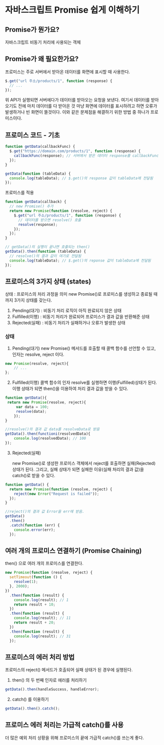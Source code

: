 # 자바스크립트 Promise 쉽게 이해하기

## Promise가 뭔가요?

자바스크립트 비동기 처리에 사용되는 객체

## Promise가 왜 필요한가요?

프로미스는 주로 서버에서 받아온 데이터를 화면에 표시할 때 사용한다.

```javascript
$.get("url 주소/products/1", function (response) {
  // ...
});
```

위 API가 실행되면 서버에다가 데이터를 받아오는 요청을 보낸다.
여기서 데이터를 받아오기도 전에 마치 데이터를 다 받아온 것 마냥 화면에 데이터를 표시하려고 하면 오류가 발생하거나 빈 화면이 뜰것이다. 이와 같은 문제점을 해결하기 위한 방법 중 하나가 프로미스이다.

## 프로미스 코드 - 기초

```javascript
function getData(callbackFunc) {
  $.get("https://domain.com/products/1", function (response) {
    callbackFunc(response); // 서버에서 받은 데이터 response를 callbackFunc() 함수에 넘겨줌
  });
}

getData(function (tableData) {
  console.log(tableData); // $.get()의 response 값이 tableData에 전달됨
});
```

프로미스를 적용

```javascript
function getData(callback) {
  // new Promise() 추가
  return new Promise(function (resolve, reject) {
    $.get("url 주소/products/1", function (response) {
      // 데이터를 받으면 resolve() 호출
      resolve(response);
    });
  });
}

// getData()의 실행이 끝나면 호출되는 then()
getData().then(function (tableData) {
  // resolve()의 결과 값이 여기로 전달됨
  console.log(tableData); // $.get()의 reponse 값이 tableData에 전달됨
});
```

## 프로미스의 3가지 상태 (states)

상태 : 프로미스의 처리 과정을 의미
new Promise()로 프로미스를 생성하고 종료될 때까지 3가지 상태를 갖는다.

1. Pending(대기) : 비동기 처리 로직이 아직 완료되지 않은 상태
2. Fulfilled(이행) : 비동기 처리가 완료되어 프로미스가 결과 값을 반환해준 상태
3. Rejected(실패) : 비동기 처리가 실패하거나 오류가 발생한 상태

### 상태

1. Pending(대기)
   new Promise() 메서드를 호출할 때 콜백 함수를 선언할 수 있고, 인자는 resolve, reject 이다.

```javascript
new Promise(resolve, reject){
    // ...
};
```

2. Fulfilled(이행)
   콜백 함수의 인자 resolve를 실행하면 이행(Fulfilled)상태가 된다.
   이행 상태가 되면 then()을 이용하여 처리 결과 값을 받을 수 있다.

```javascript
function getData(){
 return new Promise(resolve, reject){
     var data = 100;
     resolve(data);
    });
}

//resolve()의 결과 값 data를 resolveData로 받음
getData().then(functioni(resolvedData){
    console.log(resolvedData); // 100
});
```

3. Rejected(실패)

   new Promise()로 생성한 프로미스 객체에서 reject를 호출하면 실패(Rejected) 상태가 된다.
   그리고, 실패 상태가 되면 실패한 이유(실패 처리의 결과 값)을 catch()로 받을 수 있다.

```javascript
function getData() {
  return new Promise(function (resolve, reject) {
    reject(new Error("Request is failed"));
  });
}

//reject()의 결과 값 Error을 err에 받음.
getData()
  .then()
  .catch(function (err) {
    console.error(err);
  });
```

## 여러 개의 프로미스 연결하기 (Promise Chaining)

then() 으로 여러 개의 프로미스를 연결한다.

```javascript
new Promise(function (resolve, reject) {
  setTimeout(function () {
    resolve(1);
  }, 2000);
})
  .then(function (result) {
    console.log(result); // 1
    return result + 10;
  })
  .then(function (result) {
    console.log(result); // 11
    return result + 20;
  })
  .then(function (result) {
    console.log(result); // 31
  });
```

## 프로미스의 에러 처리 방법

프로미스의 reject() 메서드가 호출되어 실패 상태가 된 경우에 실행된다.

1. then() 의 두 번째 인자로 에러를 처리하기

```javascript
getData().then(handleSuccess, handleError);
```

2. catch() 를 이용하기

```javascript
getData().then().catch();
```

## 프로미스 에러 처리는 가급적 catch()를 사용

더 많은 예외 처리 상황을 위해 프로미스의 끝에 가급적 catch()를 쓰는게 좋다.
